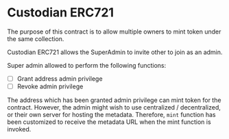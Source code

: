 # Custodian ERC721

The purpose of this contract is to allow multiple owners to mint token under the same collection.

Custodian ERC721 allows the SuperAdmin to invite other to join as an admin.

Super admin allowed to perform the following functions:
- [ ] Grant address admin privilege
- [ ] Revoke admin privilege

The address which has been granted admin privilege can mint token for the contract. However, the admin might wish to use centralized / decentralized, or their own server for hosting the metadata. Therefore, `mint` function has been customized to receive the metadata URL when the mint function is invoked.
